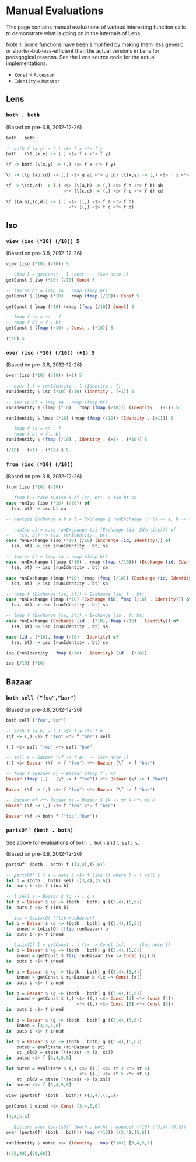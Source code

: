 # Manual Evaluations

This page contains manual evaluations of various interesting function calls to
demonstrate what is going on in the internals of Lens.

Note 1: Some functions have been simplified by making them less generic or
shorter-but-less-efficient than the actual versions in Lens for pedagogical
reasons. See the Lens source code for the actual implementations.

* `Const` ≡ `Accessor`
* `Identity` ≡ `Mutator`

## Lens

### `both . both`

(Based on pre-3.8, 2012-12-26)

```haskell
both . both

-- both f (x,y) = (,) <$> f x <*> f y
both . (\f (x,y) -> (,) <$> f x <*> f y)

\f -> both (\(x,y) -> (,) <$> f x <*> f y)

\f -> (\g (ab,cd) -> (,) <$> g ab <*> g cd) (\(x,y) -> (,) <$> f x <*> f y)

\f -> \(ab,cd) -> (,) <$> (\(a,b) -> (,) <$> f a <*> f b) ab
                      <*> (\(c,d) -> (,) <$> f c <*> f d) cd

\f ((a,b),(c,d)) -> (,) <$> ((,) <$> f a <*> f b)
                        <*> ((,) <$> f c <*> f d)
```

## Iso

### `view (iso (*10) (/10)) 5`

(Based on pre-3.8, 2012-12-26)

```haskell
view (iso (*10) (/10)) 5

-- view l = getConst . l Const  -- (See note 1)
getConst $ iso (*10) (/10) Const 5

-- iso sa bt = lmap sa . rmap (fmap bt)
getConst $ (lmap (*10) . rmap (fmap (/10))) Const 5

getConst $ lmap (*10) (rmap (fmap (/10)) Const) 5

-- lmap f sa = sa . f
-- rmap f bt = f . bt
getConst $ (fmap (/10) . Const . (*10)) 5

(*10) 5
```

### `over (iso (*10) (/10)) (+1) 5`

(Based on pre-3.8, 2012-12-26)

```haskell
over (iso (*10) (/10)) (+1) 5

-- over l f = runIdentity . l (Identity . f)
runIdentity $ iso (*10) (/10) (Identity . (+1)) 5

-- iso sa bt = lmap sa . rmap (fmap bt)
runIdentity $ (lmap (*10) . rmap (fmap (/10))) (Identity . (+1)) 5

runIdentity $ lmap (*10) (rmap (fmap (/10)) (Identity . (+1))) 5

-- lmap f sa = sa . f
-- rmap f bt = f . bt
runIdentity $ (fmap (/10) . Identity . (+1) . (*10)) 5

(/10) . (+1) . (*10) $ 5
```

### `from (iso (*10) (/10))`

(Based on pre-3.8, 2012-12-26)

```haskell
from (iso (*10) (/10))

-- from k = case runIso k of (sa, bt) -> iso bt sa
case runIso (iso (*10) (/10)) of
  (sa, bt) -> iso bt sa

-- newtype Exchange a b s t = Exchange { runExchange :: (s -> a, b -> t) }

-- runIso ai = case runExchange (ai (Exchange (id, Identity))) of
--   (sa, bt) -> (sa, runIdentity . bt)
case runExchange (iso (*10) (/10) (Exchange (id, Identity))) of
  (sa, bt) -> iso (runIdentity . bt) sa

-- iso sa bt = lmap sa . rmap (fmap bt)
case runExchange ((lmap (*10) . rmap (fmap (/10))) (Exchange (id, Identity))) of
  (sa, bt) -> iso (runIdentity . bt) sa

case runExchange (lmap (*10) (rmap (fmap (/10)) (Exchange (id, Identity)))) of
  (sa, bt) -> iso (runIdentity . bt) sa

-- rmap f (Exchange (sa, bt)) = Exchange (sa, f . bt)
case runExchange (lmap (*10) (Exchange (id, fmap (/10) . Identity))) of
  (sa, bt) -> iso (runIdentity . bt) sa

-- lmap f (Exchange (sa, bt)) = Exchange (sa . f, bt)
case runExchange (Exchange (id . (*10), fmap (/10) . Identity)) of
  (sa, bt) -> iso (runIdentity . bt) sa

case (id . (*10), fmap (/10) . Identity) of
  (sa, bt) -> iso (runIdentity . bt) sa

iso (runIdentity . fmap (/10) . Identity) (id . (*10))

iso (/10) (*10)
```

## Bazaar

### `both sell ("foo","bar")`

(Based on pre-3.8, 2012-12-26)

```haskell
both sell ("foo","bar")

-- both f (a,b) = (,) <$> f a <*> f b
(\f -> (,) <$> f "foo" <*> f "bar") sell

(,) <$> sell "foo" <*> sell "bar"

-- sell a = Bazaar (\f -> f a)  -- (See note 1)
(,) <$> Bazaar (\f -> f "foo") <*> Bazaar (\f -> f "bar")

-- fmap f (Bazaar k) = Bazaar (fmap f . k)
Bazaar (fmap (,) . (\f -> f "foo")) <*> Bazaar (\f -> f "bar")

Bazaar (\f -> (,) <$> f "foo") <*> Bazaar (\f -> f "bar")

-- Bazaar mf <*> Bazaar ma = Bazaar $ \k -> mf k <*> ma k
Bazaar (\f -> (,) <$> f "foo" <*> f "bar")

Bazaar (\f -> both f ("foo","bar"))
```

### `partsOf' (both . both)`

See above for evaluations of `both . both` and `l sell s`.

(Based on pre-3.8, 2012-12-26)

```haskell
partsOf' (both . both) f ((3,4),(5,6))

-- partsOf' l f s = outs b <$> f (ins b) where b = l sell s
let b = (both . both) sell ((3,4),(5,6))
in  outs b <$> f (ins b)

-- l sell s = Bazaar $ \g -> l g s
let b = Bazaar $ \g -> (both . both) g ((3,4),(5,6))
in  outs b <$> f (ins b)

-- ins = toListOf (flip runBazaar)
let b = Bazaar $ \g -> (both . both) g ((3,4),(5,6))
    inned = toListOf (flip runBazaar) b
in  outs b <$> f inned

-- toListOf l = getConst . l (\x -> Const [x])  -- (See note 1)
let b = Bazaar $ \g -> (both . both) g ((3,4),(5,6))
    inned = getConst $ flip runBazaar (\x -> Const [x]) b
in  outs b <$> f inned

let b = Bazaar $ \g -> (both . both) g ((3,4),(5,6))
    inned = getConst $ runBazaar b (\x -> Const [x])
in  outs b <$> f inned

let b = Bazaar $ \g -> (both . both) g ((3,4),(5,6))
    inned = getConst $ (,) <$> ((,) <$> Const [3] <*> Const [4])
                           <*> ((,) <$> Const [5] <*> Const [6])
in  outs b <$> f inned

let b = Bazaar $ \g -> (both . both) g ((3,4),(5,6))
    inned = [3,4,5,6]
in  outs b <$> f inned

let b = Bazaar $ \g -> (both . both) g ((3,4),(5,6))
    outed = evalState (runBazaar b st)
    st _oldX = state (\(x:xs) -> (x, xs))
in  outed <$> f [3,4,5,6]

let outed = evalState $ (,) <$> ((,) <$> st 3 <*> st 4)
                            <*> ((,) <$> st 5 <*> st 6)
    st _oldX = state (\(x:xs) -> (x,xs))
in  outed <$> f [3,4,5,6]
```

```haskell
view (partsOf' (both . both)) ((3,4),(5,6))

getConst $ outed <$> Const [3,4,5,6]

[3,4,5,6]
```

```haskell
-- Better: over (partsOf' (both . both) . mapped) (*10) ((3,4),(5,6))
over (partsOf' (both . both)) (map (*10)) ((3,4),(5,6))

runIdentity $ outed <$> (Identity . map (*10)) [3,4,5,6]

((30,40),(50,60))
```
